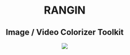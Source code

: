 <div align="center">
<h1>RANGIN</h1>
<h2>Image / Video Colorizer Toolkit</h2>
<img src="assets/hf_banner.jiff">
</div>

